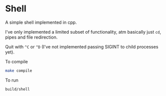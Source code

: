 # Shell

A simple shell implemented in cpp.

I've only implemented a limited subset of functionality, atm basically just `cd`, pipes and file redirection.

Quit with `^C` or `^D` (I've not implemented passing SIGINT to child processes yet).


To compile
```bash
make compile
```

To run
```bash
build/shell
```
